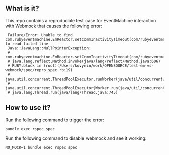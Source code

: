 ## What is it?

This repo contains a reproducible test case for EventMachine interaction with Webmock that causes the following error:

```
 Failure/Error: Unable to find com.rubyeventmachine.EmReactor.setCommInactivityTimeout(com/rubyeventmachine/EmReactor.java to read failed line
 Java::JavaLang::NullPointerException:
 # com.rubyeventmachine.EmReactor.setCommInactivityTimeout(com/rubyeventmachine/EmReactor.java:448)
 # java.lang.reflect.Method.invoke(java/lang/reflect/Method.java:606)
 # RUBY.block in (root)(/Users/kovyrin/work/OPENSOURCE/test-em-vs-webmock/spec/repro_spec.rb:19)
 # java.util.concurrent.ThreadPoolExecutor.runWorker(java/util/concurrent/ThreadPoolExecutor.java:1145)
 # java.util.concurrent.ThreadPoolExecutor$Worker.run(java/util/concurrent/ThreadPoolExecutor.java:615)
 # java.lang.Thread.run(java/lang/Thread.java:745)
```

## How to use it?

Run the following command to trigger the error:

```
bundle exec rspec spec
```

Run the following command to disable webmock and see it working:

```
NO_MOCK=1 bundle exec rspec spec
```
